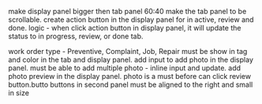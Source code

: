 make display panel bigger then tab panel 60:40
make the tab panel to be scrollable.
create action button in the display panel for in active, review and done.
logic - when click action button in display panel, it will update the status to in progress, review, or done tab.

work order type - Preventive, Complaint, Job, Repair must be show in tag and color in the tab and display panel.
add input to add photo in the display panel. must be able to add multiple photo - inline input and update.
add photo preview in the display panel.
photo is a must before can click review button.butto
buttons in second panel must be aligned to the right and small in size
